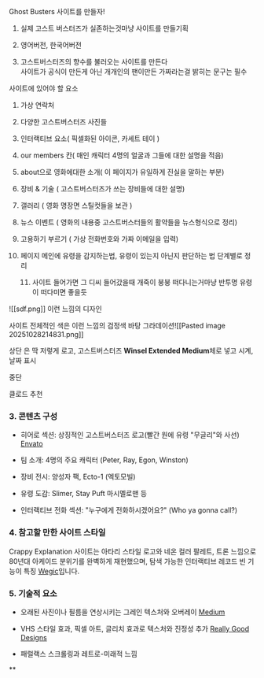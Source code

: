 Ghost Busters 사이트를 만들자!

1. 실제 고스트 버스터즈가 실존하는것마냥 사이트를 만들기획 
    
2. 영어버전, 한국어버전
    
3. 고스트버스터즈의 향수를 불러오는 사이트를 만든다  
    사이트가 공식이 만든게 아닌 개개인의 팬이만든 가짜라는걸 밝히는 문구는 필수
    

  

사이트에 있어야 할 요소

1. 가상 연락처
    
2. 다양한 고스트버스터즈 사진들
    
3. 인터랙티브 요소( 픽셀화된 아이콘, 카세트 테이 )
    
4. our members 칸( 매인 캐릭터 4명의 얼굴과 그들에 대한 설명을 적음)
    
5. about으로 영화에대한 소개( 이 페이지가 유일하게 진실을 말하는 부분)
    
6. 장비 & 기술 ( 고스트버스터즈가 쓰는 장비들에 대한 설명)
    
7. 갤러리 ( 영화 명장면 스틸컷들을 보관 )
    
8. 뉴스 이벤트 ( 영화의 내용중 고스트버스터들의 활약들을 뉴스형식으로 정리)
    
9. 고용하기 부르기 ( 가상 전화번호와 가짜 이메일을 입력)
    
10. 페이지 메인에 유령을 감지하는법, 유령이 있는지 아닌지 판단하는 법 단계별로 정리

	11. 사이트 들어가면 그 디씨 들어갔을때 개죽이 붕붕 떠다니는거마냥 반투명 유령이 떠다미면 좋을듯
    
![[sdf.png]]
이런 느낌의 디자인

사이트 전체적인 색은 이런 느낌의 검정색 바탕 그라데이션![[Pasted image 20251028214831.png]]

상단 은 딱 저렇게 로고, 고스트버스터즈 **Winsel Extended Medium**체로 넣고 시계, 날짜 표시

중단 


  
클로드 추천 

### 3. 콘텐츠 구성

- 히어로 섹션: 상징적인 고스트버스터즈 로고(빨간 원에 유령 "무글리"와 사선) [Envato](https://elements.envato.com/learn/ghostbusters-logo)
    
- 팀 소개: 4명의 주요 캐릭터 (Peter, Ray, Egon, Winston)
    
- 장비 전시: 양성자 팩, Ecto-1 (엑토모빌)
    
- 유령 도감: Slimer, Stay Puft 마시멜로맨 등
    
- 인터랙티브 전화 섹션: "누구에게 전화하시겠어요?" (Who ya gonna call?)
    

### 4. 참고할 만한 사이트 스타일

Crappy Explanation 사이트는 아타리 스타일 로고와 네온 컬러 팔레트, 트론 느낌으로 80년대 아케이드 분위기를 완벽하게 재현했으며, 탐색 가능한 인터랙티브 레코드 빈 기능이 특징 [Wegic](https://wegic.ai/blog/retro-websites-ranking.html)입니다.

### 5. 기술적 요소

- 오래된 사진이나 필름을 연상시키는 그레인 텍스처와 오버레이 [Medium](https://medium.com/@greatlike_media/top-15-retro-web-design-ideas-in-2024-0ee90cd24523)
    
- VHS 스타일 효과, 픽셀 아트, 글리치 효과로 텍스처와 진정성 추가 [Really Good Designs](https://reallygooddesigns.com/retro-website-designs/)
    
- 패럴랙스 스크롤링과 레트로-미래적 느낌
    

**
